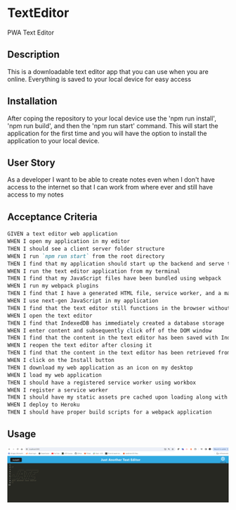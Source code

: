 # TextEditor
PWA Text Editor

## Description
This is a downloadable text editor app that you can use when you are online. Everything is saved to your local device for easy access

## Installation
After coping the repository to your local device use the 'npm run install', 'npm run build', and then the 'npm run start' command. This will start the application for the first time and you will have the option to install the application to your local device. 

## User Story
As a developer I want to be able to create notes even when I don't have access to the internet so that I can work from where ever and still have access to my notes 

## Acceptance Criteria

```md
GIVEN a text editor web application
WHEN I open my application in my editor
THEN I should see a client server folder structure
WHEN I run `npm run start` from the root directory
THEN I find that my application should start up the backend and serve the client
WHEN I run the text editor application from my terminal
THEN I find that my JavaScript files have been bundled using webpack
WHEN I run my webpack plugins
THEN I find that I have a generated HTML file, service worker, and a manifest file
WHEN I use next-gen JavaScript in my application
THEN I find that the text editor still functions in the browser without errors
WHEN I open the text editor
THEN I find that IndexedDB has immediately created a database storage
WHEN I enter content and subsequently click off of the DOM window
THEN I find that the content in the text editor has been saved with IndexedDB
WHEN I reopen the text editor after closing it
THEN I find that the content in the text editor has been retrieved from our IndexedDB
WHEN I click on the Install button
THEN I download my web application as an icon on my desktop
WHEN I load my web application
THEN I should have a registered service worker using workbox
WHEN I register a service worker
THEN I should have my static assets pre cached upon loading along with subsequent pages and static assets
WHEN I deploy to Heroku
THEN I should have proper build scripts for a webpack application
```
## Usage
![Screenshot](assets/images/JATE.png)

